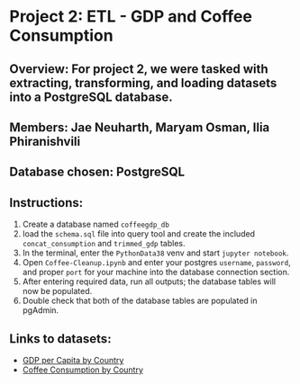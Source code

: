 # Project 2: ETL - GDP and Coffee Consumption
## Overview: For project 2, we were tasked with extracting, transforming, and loading datasets into a PostgreSQL database.
## Members: Jae Neuharth, Maryam Osman, Ilia Phiranishvili
## Database chosen: PostgreSQL
## Instructions:
1. Create a database named `coffeegdp_db`
2. load the `schema.sql` file into query tool and create the included `concat_consumption` and `trimmed_gdp` tables.
3.  In the terminal, enter the `PythonData38` venv and start `jupyter notebook`.
4.  Open `Coffee-Cleanup.ipynb` and enter your postgres `username`, `password`, and proper `port` for your machine into the database connection section.
5. After entering required data, run all outputs; the database tables will now be populated.
6. Double check that both of the database tables are populated in pgAdmin.
## Links to datasets:
* [GDP per Capita by Country](https://www.kaggle.com/datasets/zgrcemta/world-gdpgdp-gdp-per-capita-and-annual-growths?select=gdp_per_capita.csv)
* [Coffee Consumption by Country](https://www.kaggle.com/datasets/yamaerenay/ico-coffee-dataset-worldwide)